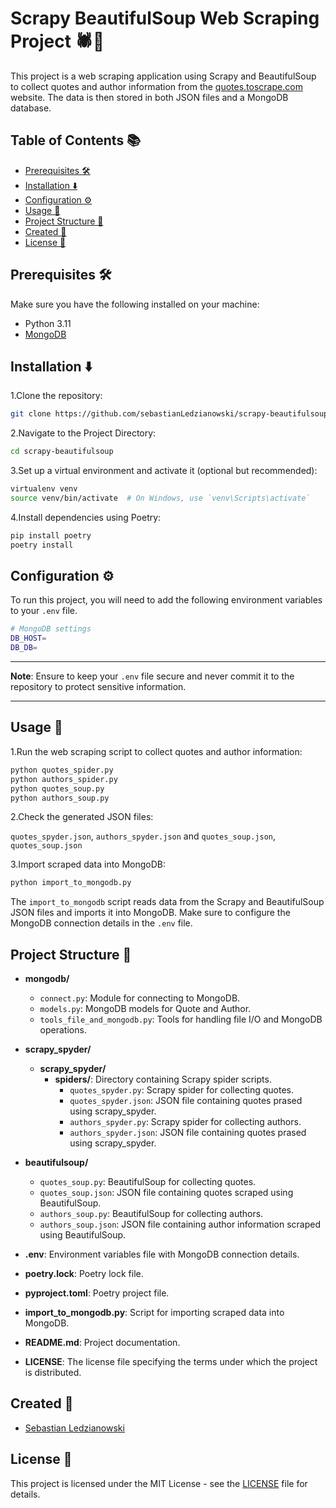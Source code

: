 # Scrapy BeautifulSoup Web Scraping Project 🕷️📜

This project is a web scraping application using Scrapy and BeautifulSoup to collect quotes and author information from the [quotes.toscrape.com](https://quotes.toscrape.com) website. The data is then stored in both JSON files and a MongoDB database.



## Table of Contents 📚

- [Prerequisites 🛠️](#prerequisites)
- [Installation ⬇️](#installation)
- [Configuration ⚙️](#configuration)
- [Usage 🚀](#usage)
- [Project Structure 📁](#project-structure)
- [Created 👤](#created)
- [License 📄](#license)

## Prerequisites 🛠️

Make sure you have the following installed on your machine:

- Python 3.11
- [MongoDB](https://www.mongodb.com/try/download/community)

## Installation ⬇️

1.Clone the repository:

```bash
git clone https://github.com/sebastianLedzianowski/scrapy-beautifulsoup.git  
```

2.Navigate to the Project Directory:

```bash
cd scrapy-beautifulsoup
```

3.Set up a virtual environment and activate it (optional but recommended):

```bash
virtualenv venv
source venv/bin/activate  # On Windows, use `venv\Scripts\activate`
```

4.Install dependencies using Poetry:

```bash
pip install poetry
poetry install
```

## Configuration ⚙️

To run this project, you will need to add the following environment variables to your `.env` file.

```bash
# MongoDB settings
DB_HOST=
DB_DB=
```
---

**Note**: Ensure to keep your `.env` file secure and never commit it to the repository to protect sensitive information.

---

## Usage 🚀

1.Run the web scraping script to collect quotes and author information:

```bash
python quotes_spider.py
python authors_spider.py
python quotes_soup.py
python authors_soup.py
```

2.Check the generated JSON files:

`quotes_spyder.json`, `authors_spyder.json` and `quotes_soup.json`, `quotes_soup.json`

3.Import scraped data into MongoDB:

```bash
python import_to_mongodb.py
```

The `import_to_mongodb` script reads data from the Scrapy and BeautifulSoup JSON files and imports it into MongoDB. Make sure to configure the MongoDB connection details in the `.env` file.


## Project Structure 📁

- **mongodb/**
  - `connect.py`: Module for connecting to MongoDB.
  - `models.py`: MongoDB models for Quote and Author.
  - `tools_file_and_mongodb.py`: Tools for handling file I/O and MongoDB operations.

- **scrapy_spyder/**
  - **scrapy_spyder/**
    - **spiders/**: Directory containing Scrapy spider scripts.
      - `quotes_spyder.py`: Scrapy spider for collecting quotes.
      - `quotes_spyder.json`: JSON file containing quotes prased using scrapy_spyder.
      - `authors_spyder.py`: Scrapy spider for collecting authors.
      - `authors_spyder.json`: JSON file containing quotes prased using scrapy_spyder.

- **beautifulsoup/**
  - `quotes_soup.py`: BeautifulSoup for collecting quotes.
  - `quotes_soup.json`: JSON file containing quotes scraped using BeautifulSoup.
  - `authors_soup.py`: BeautifulSoup for collecting authors.
  - `authors_soup.json`: JSON file containing author information scraped using BeautifulSoup.

- **.env**: Environment variables file with MongoDB connection details.
- **poetry.lock**: Poetry lock file.
- **pyproject.toml**: Poetry project file.
- **import_to_mongodb.py**: Script for importing scraped data into MongoDB.
- **README.md**: Project documentation.
- **LICENSE**: The license file specifying the terms under which the project is distributed.



## Created 👤

- [Sebastian Ledzianowski](https://github.com/sebastianLedzianowski)


## License 📄

This project is licensed under the MIT License - see the [LICENSE](LICENSE) file for details.
